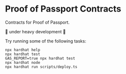 # Proof of Passport Contracts

Contracts for Proof of Passport.

🚧 under heavy development 🚧

Try running some of the following tasks:

```shell
npx hardhat help
npx hardhat test
GAS_REPORT=true npx hardhat test
npx hardhat node
npx hardhat run scripts/deploy.ts
```
